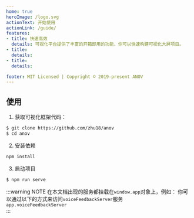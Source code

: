 ```yaml
---
home: true
heroImage: /logo.svg
actionText: 开始使用
actionLink: /guide/
features:
- title: 快速高效
  details: 可视化平台提供了丰富的开箱即用的功能，你可以快速构建可视化大屏项目。
- title: 
  details: 
- title: 
  details: 

footer: MIT Licensed | Copyright © 2019-present ANOV
---
```


## 使用
1. 获取可视化框架代码：
```bash
$ git clone https://github.com/zhu18/anov
$ cd anov
```

2. 安装依赖
```bash
npm install
```

3. 启动项目
```bash
$ npm run serve
```

:::warning NOTE
在本文档出现的服务都挂载在`window.app`对象上，例如： 
你可以通过以下的方式来访问`voiceFeedbackServer`服务   
`app.voiceFeedbackServer`  
:::